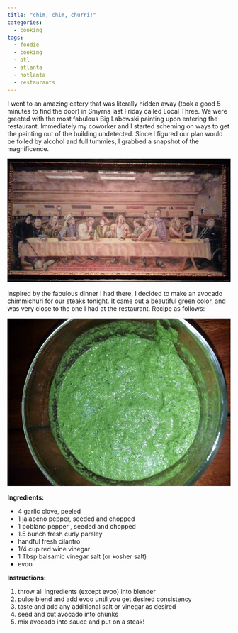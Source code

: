 ```yaml
---
title: "chim, chim, churri!"
categories:
  - cooking
tags:
  - foodie
  - cooking
  - atl
  - atlanta
  - hotlanta
  - restaurants
---
```

I went to an amazing eatery that was literally hidden away (took a good 5 minutes to find the door) in Smyrna last Friday called Local Three. We were greeted with the most fabulous Big Labowski painting upon entering the restaurant. Immediately my coworker and I started scheming on ways to get the painting out of the building undetected. Since I figured our plan would be foiled by alcohol and full tummies, I grabbed a snapshot of the magnificence.

![The dude's last dinner](/assets/images/dude_supper.jpg)

Inspired by the fabulous dinner I had there, I decided to make an avocado chimmichuri for our steaks tonight.  It came out a beautiful green color, and was very close to the one I had at the restaurant.  Recipe as follows:

![Avocado Chimmichur](/assets/images/cado_chimi.jpg)

**Ingredients:**

* 4 garlic clove, peeled
* 1 jalapeno pepper, seeded and chopped
* 1 poblano pepper , seeded and chopped
* 1.5 bunch fresh curly parsley
* handful fresh cilantro
* 1/4  cup red wine vinegar
* 1 Tbsp balsamic vinegar salt (or kosher salt)
* evoo

**Instructions:**

1. throw all ingredients (except evoo) into blender
2. pulse blend and add evoo until you get desired consistency
3. taste and add any additional salt or vinegar as desired
4. seed and cut avocado into chunks
5. mix avocado into sauce and put on a steak!
